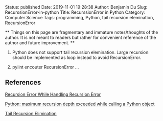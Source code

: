 Status: published
Date: 2019-11-01 19:28:38
Author: Benjamin Du
Slug: RecurssionError-in-python
Title: RecurssionError in Python
Category: Computer Science
Tags: programming, Python, tail recursion elemination, RecursionError

**
Things on this page are fragmentary and immature notes/thoughts of the author.
It is not meant to readers but rather for convenient reference of the author and future improvement.
**

1. Python does not support tail recursion elemination. 
	Large recursion should be implemented as loop instead to avoid RecursionError.

2. pylint encouter RecursionError ...


## References

[Recursion Error While Handling Recursion Error](https://nickdrozd.github.io/2019/06/03/recursion-error.html)


[Python: maximum recursion depth exceeded while calling a Python object](https://stackoverflow.com/questions/6809402/python-maximum-recursion-depth-exceeded-while-calling-a-python-object)


[Tail Recursion Elimination](http://neopythonic.blogspot.com/2009/04/tail-recursion-elimination.html)
